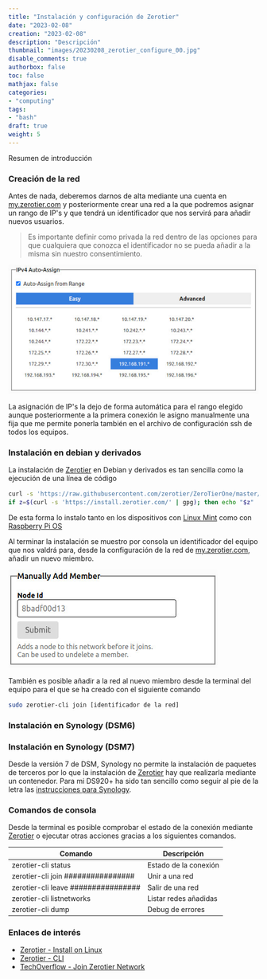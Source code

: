 ```yaml
---
title: "Instalación y configuración de Zerotier"
date: "2023-02-08"
creation: "2023-02-08"
description: "Descripción"
thumbnail: "images/20230208_zerotier_configure_00.jpg"
disable_comments: true
authorbox: false
toc: false
mathjax: false
categories:
- "computing"
tags:
- "bash"
draft: true
weight: 5
---
```

Resumen de introducción
<!--more-->
### Creación de la red
Antes de nada, deberemos darnos de alta mediante una cuenta en [my.zerotier.com] y posteriormente crear una red a la que podremos asignar un rango de IP's y que tendrá un identificador que nos servirá para añadir nuevos usuarios.

> Es importante definir como privada la red dentro de las opciones para que cualquiera que conozca el identificador no se pueda añadir a la misma sin nuestro consentimiento.

![image-01]

La asignación de IP's la dejo de forma automática para el rango elegido aunque posteriormente a la primera conexión le asigno manualmente una fija que me permite ponerla también en el archivo de configuración ssh de todos los equipos.

### Instalación en debian y derivados
La instalación de [Zerotier] en Debian y derivados es tan sencilla como la ejecución de una línea de código

```Bash
curl -s 'https://raw.githubusercontent.com/zerotier/ZeroTierOne/master/doc/contact%40zerotier.com.gpg' | gpg --import && \
if z=$(curl -s 'https://install.zerotier.com/' | gpg); then echo "$z" | sudo bash; fi
```

De esta forma lo instalo tanto en los dispositivos con [Linux Mint] como con [Raspberry Pi OS]

Al terminar la instalación se muestro por consola un identificador del equipo que nos valdrá para, desde la configuración de la red de [my.zerotier.com], añadir un nuevo miembro.

![image-02]

También es posible añadir a la red al nuevo miembro desde la terminal del equipo para el que se ha creado con el siguiente comando

```Bash
sudo zerotier-cli join [identificador de la red]
```

### Instalación en Synology (DSM6)


### Instalación en Synology (DSM7)
Desde la versión 7 de DSM, Synology no permite la instalación de paquetes de terceros por lo que la instalación de [Zerotier] hay que realizarla mediante un contenedor. Para mi DS920+ ha sido tan sencillo como seguir al pie de la letra las [instrucciones para Synology].

### Comandos de consola
Desde la terminal es posible comprobar el estado de la conexión mediante [Zerotier] o ejecutar otras acciones gracias a los siguientes comandos.

| Comando                             | Descripción           |
| -----------                         | -----------           |
| zerotier-cli status                 | Estado de la conexión |
| zerotier-cli join ################  | Unir a una red        |
| zerotier-cli leave ################ | Salir de una red      |
| zerotier-cli listnetworks           | Listar redes añadidas |
| zerotier-cli dump                   | Debug de errores      |


### Enlaces de interés
- [Zerotier - Install on Linux](https://www.zerotier.com/download/#downloadLinux)
- [Zerotier - CLI](https://zerotier.atlassian.net/wiki/spaces/SD/pages/29065282/Command+Line+Interface+zerotier-cli)
- [TechOverflow - Join Zerotier Network](https://techoverflow.net/2022/08/19/how-to-join-network-using-zerotier-cli-on-linux)


[StackOverflow - Check Host]: https://stackoverflow.com/questions/18123211/checking-host-availability-by-using-ping-in-bash-scripts
[StackOverflow - Extract IP]: https://stackoverflow.com/questions/21336126/linux-bash-script-to-extract-ip-address
[TechOverflow - Zerotier error port 9993]: https://techoverflow.net/2022/09/27/how-i-fixed-zerotier-one-fatal-error-cannot-bind-to-local-control-interface-port-9993/




[instrucciones para Synology]: https://docs.zerotier.com/devices/synology/
[Linux Mint]: https://linuxmint.com
[my.zerotier.com]: https://my.zerotier.com
[Raspberry Pi OS]: https://www.raspberrypi.com/software/
[Zerotier]: https://www.zerotier.com

[image-01]: /images/20230208_zerotier_configure_01.jpg
[image-02]: /images/20230208_zerotier_configure_02.jpg


